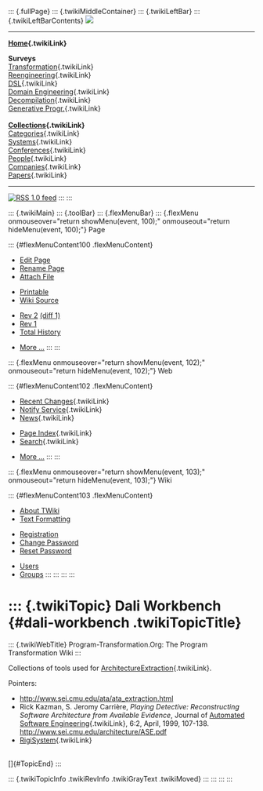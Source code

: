 ::: {.fullPage}
::: {.twikiMiddleContainer}
::: {.twikiLeftBar}
::: {.twikiLeftBarContents}
![](../pub/transformation.gif)

------------------------------------------------------------------------

**[Home](WebHome){.twikiLink}**

**Surveys**\
[Transformation](ProgramTransformation){.twikiLink}\
[Reengineering](ReengineeringWiki){.twikiLink}\
[DSL](DomainSpecificLanguages){.twikiLink}\
[Domain Engineering](DomainEngineering){.twikiLink}\
[Decompilation](DeCompilation){.twikiLink}\
[Generative Progr.](GenerativeProgrammingWiki){.twikiLink}\
\
**[Collections](CategoryCollection){.twikiLink}**\
[Categories](CategoryCategory){.twikiLink}\
[Systems](TransformationSystems){.twikiLink}\
[Conferences](TransformationConferences){.twikiLink}\
[People](TransformationPeople){.twikiLink}\
[Companies](TransformationCompanies){.twikiLink}\
[Papers](CategoryPaper){.twikiLink}

------------------------------------------------------------------------

[![](../pub/rss.gif "RSS 1.0 feed")](WebRss@skin=rss)
:::
:::

::: {.twikiMain}
::: {.toolBar}
::: {.flexMenuBar}
::: {.flexMenu onmouseover="return showMenu(event, 100);" onmouseout="return hideMenu(event, 100);"}
Page

::: {#flexMenuContent100 .flexMenuContent}
-   [Edit
    Page](http://www.program-transformation.org/edit/Transform/DaliWorkbench?t=1536826451)
-   [Rename
    Page](http://www.program-transformation.org/rename/Transform/DaliWorkbench)
-   [Attach
    File](http://www.program-transformation.org/attach/Transform/DaliWorkbench)

<!-- -->

-   [Printable](http://www.program-transformation.org/view/Transform/DaliWorkbench?skin=print.pattern)
-   [Wiki
    Source](http://www.program-transformation.org/view/Transform/DaliWorkbench?skin=text&raw=on&contenttype=text/plain)

<!-- -->

-   [Rev
    2](http://www.program-transformation.org/view/Transform/DaliWorkbench?rev=1.2)
    [(diff 1)](http://www.program-transformation.org/rdiff/Transform/DaliWorkbench?rev1=1.2&rev2=1.1)
-   [Rev
    1](http://www.program-transformation.org/view/Transform/DaliWorkbench?rev=1.1)
-   [Total
    History](http://www.program-transformation.org/rdiff/Transform/DaliWorkbench)

<!-- -->

-   [More
    \...](http://www.program-transformation.org/oops/Transform/DaliWorkbench?template=oopsmore&param1=1.2&param2=1.2)
:::
:::

::: {.flexMenu onmouseover="return showMenu(event, 102);" onmouseout="return hideMenu(event, 102);"}
Web

::: {#flexMenuContent102 .flexMenuContent}
-   [Recent Changes](WebChanges){.twikiLink}
-   [Notify Service](WebNotify){.twikiLink}
-   [News](WebNews){.twikiLink}

<!-- -->

-   [Page Index](WebIndex){.twikiLink}
-   [Search](WebSearch){.twikiLink}

<!-- -->

-   [More
    \...](http://www.program-transformation.org/oops/Transform/DaliWorkbench?template=oopsmore&param1=1.2&param2=1.2)
:::
:::

::: {.flexMenu onmouseover="return showMenu(event, 103);" onmouseout="return hideMenu(event, 103);"}
Wiki

::: {#flexMenuContent103 .flexMenuContent}
-   [About
    TWiki](http://www.program-transformation.org/view/TWiki/WebHome)
-   [Text
    Formatting](http://www.program-transformation.org/view/TWiki/TextFormattingRules)

<!-- -->

-   [Registration](http://www.program-transformation.org/view/TWiki/TWikiRegistration)
-   [Change
    Password](http://www.program-transformation.org/view/TWiki/ChangePassword)
-   [Reset
    Password](http://www.program-transformation.org/view/TWiki/ResetPassword)

<!-- -->

-   [Users](http://www.program-transformation.org/view/Main/TWikiUsers)
-   [Groups](http://www.program-transformation.org/view/Main/TWikiGroups)
:::
:::
:::
:::

::: {.twikiTopic}
Dali Workbench {#dali-workbench .twikiTopicTitle}
==============

::: {.twikiWebTitle}
Program-Transformation.Org: The Program Transformation Wiki
:::

Collections of tools used for
[ArchitectureExtraction](ArchitectureExtraction){.twikiLink}.

Pointers:

-   <http://www.sei.cmu.edu/ata/ata_extraction.html>
-   Rick Kazman, S. Jeromy Carrière, *Playing Detective: Reconstructing
    Software Architecture from Available Evidence*, Journal of
    [Automated Software
    Engineering](AutomatedSoftwareEngineering){.twikiLink}, 6:2, April,
    1999, 107-138. <http://www.sei.cmu.edu/architecture/ASE.pdf>
-   [RigiSystem](RigiSystem){.twikiLink}

\
[]{#TopicEnd}
:::

::: {.twikiTopicInfo .twikiRevInfo .twikiGrayText .twikiMoved}
:::
:::
:::
:::
